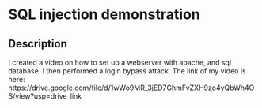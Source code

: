 <h1>SQL injection demonstration</h1>


<h2>Description</h2>
I created a video on how to set up a webserver with apache, and sql database. I then performed a login bypass attack. The link of my video is here: https://drive.google.com/file/d/1wWo9MR_3jED7GhmFvZXH9zo4yQbWh4OS/view?usp=drive_link
<br />


